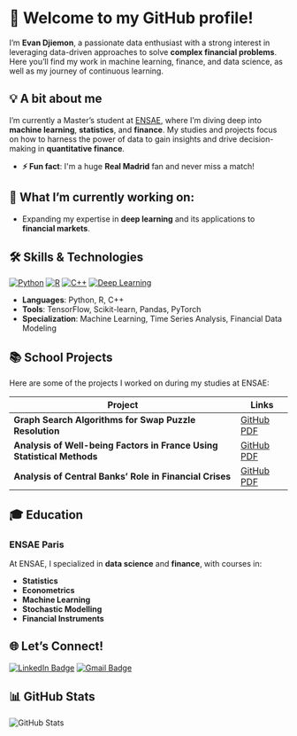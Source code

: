 # 👋 Welcome to my GitHub profile!

I’m **Evan Djiemon**, a passionate data enthusiast with a strong interest in leveraging data-driven approaches to solve **complex financial problems**. Here you’ll find my work in machine learning, finance, and data science, as well as my journey of continuous learning.

## 💡 A bit about me
I’m currently a Master’s student at [ENSAE](https://www.ensae.fr/en), where I’m diving deep into **machine learning**, **statistics**, and **finance**. My studies and projects focus on how to harness the power of data to gain insights and drive decision-making in **quantitative finance**.

- **⚡ Fun fact**: I'm a huge **Real Madrid** fan and never miss a match!

## 🔎 What I’m currently working on:
- Expanding my expertise in **deep learning** and its applications to **financial markets**.

<!--
## 🚀 Featured Projects

| Project | Description | Technologies |
|---|---|---|
| [**Geopolitical Risks in Forex**](https://github.com/yourusername/project1) | Analyzing how geopolitical events influence currency market volatility. | Python, Pandas, Time Series |
| [**Stock Return Predictions**](https://github.com/yourusername/project2) | Machine learning models to predict stock returns using financial data. | Scikit-learn, TensorFlow, Python |
| [**Optimization of Delivery Networks**](https://github.com/yourusername/project3) | Solving a real-world logistics optimization problem. | C++, Python |
| [**Monte Carlo Simulations in Finance**](https://github.com/yourusername/project4) | Using Monte Carlo methods to model and analyze financial instruments. | Python, Numpy |
-->
## 🛠️ Skills & Technologies
<div id="badges">
  <a href=""><img src="https://img.shields.io/badge/Python-3776AB?style=for-the-badge&logo=python&logoColor=white" alt="Python"/></a>
  <a href=""><img src="https://img.shields.io/badge/R-276DC3?style=for-the-badge&logo=r&logoColor=white" alt="R"/></a>
  <a href=""><img src="https://img.shields.io/badge/C%2B%2B-00599C?style=for-the-badge&logo=c%2B%2B&logoColor=white" alt="C++"/></a>
  <a href=""><img src="https://img.shields.io/badge/Deep_Learning-FF6F00?style=for-the-badge&logo=tensorflow&logoColor=white" alt="Deep Learning"/></a>
</div>

- **Languages**: Python, R, C++
- **Tools**: TensorFlow, Scikit-learn, Pandas, PyTorch
- **Specialization**: Machine Learning, Time Series Analysis, Financial Data Modeling

## 📚 School Projects
Here are some of the projects I worked on during my studies at ENSAE:

| Project | Links |
|---|---|
| **Graph Search Algorithms for Swap Puzzle Resolution** | [GitHub](https://github.com/yourusername/bubbles-and-crashes) [PDF](https://github.com/edjiemonyoumbi/swap_puzzle/blob/main/Rapport%20du%20projet%20de%20programmation.pdf) |
| **Analysis of Well-being Factors in France Using Statistical Methods** | [GitHub](https://github.com/yourusername/stat-app) [PDF](https://github.com/yourusername/stat-app/report.pdf) |
| **Analysis of Central Banks’ Role in Financial Crises** | [GitHub](https://github.com/yourusername/monte-carlo) [PDF](https://github.com/yourusername/monte-carlo/report.pdf) |

## 🎓 Education

### **ENSAE Paris**
At ENSAE, I specialized in **data science** and **finance**, with courses in:
- **Statistics**
- **Econometrics**
- **Machine Learning**
- **Stochastic Modelling**
- **Financial Instruments**

## 🌐 Let’s Connect!
<div id="badges">
  <a href="https://www.linkedin.com/in/evan-djiemon-youmbi-709927245/"><img src="https://img.shields.io/badge/LinkedIn-blue?style=for-the-badge&logo=linkedin&logoColor=white" alt="LinkedIn Badge"/></a>
  <a href="mailto:evanyoumbijanv@gmail.com"><img src="https://img.shields.io/badge/Gmail-D14836?style=for-the-badge&logo=gmail&logoColor=white" alt="Gmail Badge"/></a>
</div>

## :bar_chart: GitHub Stats
<picture>
  <source srcset="https://github-readme-stats.vercel.app/api?username=yourusername&show_icons=true" media="(prefers-color-scheme: light), (prefers-color-scheme: no-preference)" />
  <img src="https://github-readme-stats.vercel.app/api?username=yourusername&show_icons=true&include_all_commits=true" alt="GitHub Stats"/>
</picture>
